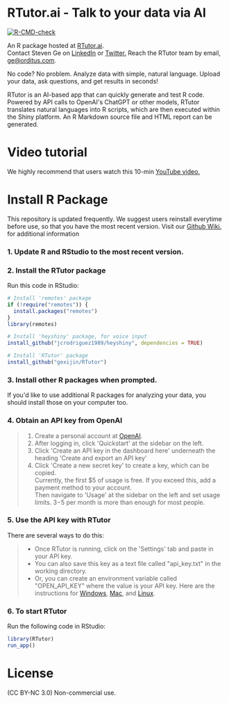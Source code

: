 # RTutor.ai - Talk to your data via AI

<!-- badges: start -->
[![R-CMD-check](https://github.com/gexijin/RTutor/actions/workflows/R-CMD-check.yaml/badge.svg)](https://github.com/gexijin/RTutor/actions/workflows/R-CMD-check.yaml)
<!-- badges: end -->

An R package hosted at [RTutor.ai](https://RTutor.ai). <br>
Contact Steven Ge on [LinkedIn](https://www.linkedin.com/in/steven-ge-ab016947/) or [Twitter.](https://twitter.com/StevenXGe) Reach the RTutor team by email, ge@orditus.com.

No code? No problem. Analyze data with simple, natural language. Upload your data, ask questions, and get results in seconds!

RTutor is an AI-based app that can quickly generate and test R code. Powered by API calls to OpenAI's ChatGPT or other models, RTutor translates natural languages into R scripts, which are then executed within the Shiny platform. An R Markdown source file and HTML report can be generated. 

# Video tutorial
We highly recommend that users watch this 10-min [YouTube video.](https://youtu.be/a-bZW26nK9k)

# Install R Package

This repository is updated frequently. We suggest users reinstall everytime before use, so that you have the most recent version. Visit our [Github Wiki.](https://github.com/gexijin/RTutor/wiki) for additional information

### 1. Update R and RStudio to the most recent version.
### 2. Install the RTutor package
Run this code in RStudio:
``` r
# Install 'remotes' package
if (!require("remotes")) {
  install.packages("remotes")
}
library(remotes)

# Install 'heyshiny' package, for voice input
install_github("jcrodriguez1989/heyshiny", dependencies = TRUE)

# Install 'RTutor' package
install_github("gexijin/RTutor")
```

### 3. Install other R packages when prompted.
If you'd like to use additional R packages for analyzing your data, you should install those on your computer too.   
   
### 4. Obtain an API key from OpenAI
> 1. Create a personal account at [OpenAI](https://platform.openai.com/docs/overview).
> 2. After logging in, click 'Quickstart' at the sidebar on the left.
> 3. Click 'Create an API key in the dashboard here' underneath the heading 'Create and export an API key'
> 4. Click 'Create a new secret key' to create a key, which can be copied.    
> Currently, the first $5 of usage is free. If you exceed this, add a payment method to your account.    
> Then navigate to 'Usage' at the sidebar on the left and set usage limits. $3-$5 per month is more than enough for most people.

### 5. Use the API key with RTutor
There are several ways to do this:   
   
> * Once RTutor is running, click on the 'Settings' tab and paste in your API key.
> * You can also save this key as a text file called "api_key.txt" in the working directory.
> * Or, you can create an environment variable called "OPEN_API_KEY" where the value is your API key. Here are the instructions for [Windows](https://docs.oracle.com/en/database/oracle/machine-learning/oml4r/1.5.1/oread/creating-and-modifying-environment-variables-on-windows.html), [Mac](https://phoenixnap.com/kb/set-environment-variable-mac), and [Linux](https://linuxize.com/post/how-to-set-and-list-environment-variables-in-linux/).   
   
### 6. To start RTutor
Run the following code in RStudio:
``` r
library(RTutor)
run_app()
```



# License
(CC BY-NC 3.0) Non-commercial use.
